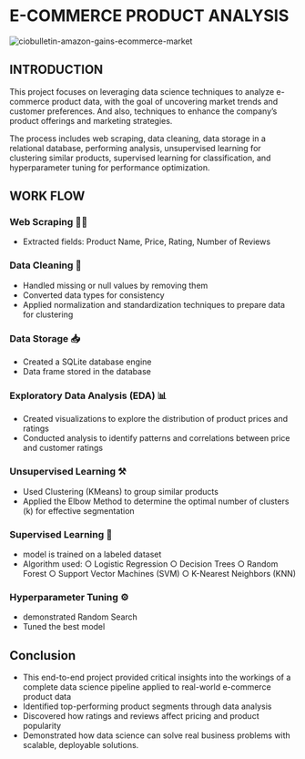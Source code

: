 # E-COMMERCE PRODUCT ANALYSIS
![ciobulletin-amazon-gains-ecommerce-market](https://github.com/user-attachments/assets/fac242bf-ada5-4629-bd90-43b3f9eda8bb)


## INTRODUCTION

This project focuses on leveraging data science techniques to analyze e-commerce product data, with the goal of uncovering market trends and customer preferences. 
And also, techniques to enhance the company’s product offerings and marketing strategies.

The process includes web scraping, data cleaning, data storage in a relational database, performing analysis, unsupervised learning for clustering similar products, supervised learning for classification, and hyperparameter tuning for performance optimization. 


## WORK FLOW

### Web Scraping ⛓️‍💥
* Extracted fields: Product Name, Price, Rating, Number of Reviews
 
### Data Cleaning 🧹
* Handled missing or null values by removing them
* Converted data types for consistency
* Applied normalization and standardization techniques to prepare data for clustering
  
### Data Storage 📥
* Created a SQLite database engine
* Data frame stored in the database

### Exploratory Data Analysis (EDA) 📊
* Created visualizations to explore the distribution of product prices and ratings
* Conducted analysis to identify patterns and correlations between price and customer ratings
 
### Unsupervised Learning ⚒️
* Used Clustering (KMeans) to group similar products
* Applied the Elbow Method to determine the optimal number of clusters (k) for effective segmentation
  
### Supervised Learning 🔩
* model is trained on a labeled dataset
* Algorithm used:
  ○ Logistic Regression
  ○ Decision Trees
  ○ Random Forest
  ○ Support Vector Machines (SVM)
  ○ K-Nearest Neighbors (KNN)

### Hyperparameter Tuning ⚙️
* demonstrated Random Search
* Tuned the best model

## Conclusion
* This end-to-end project provided critical insights into the workings of a complete data science pipeline applied to real-world e-commerce product data
* Identified top-performing product segments through data analysis
* Discovered how ratings and reviews affect pricing and product popularity
* Demonstrated how data science can solve real business problems with scalable, deployable solutions.
